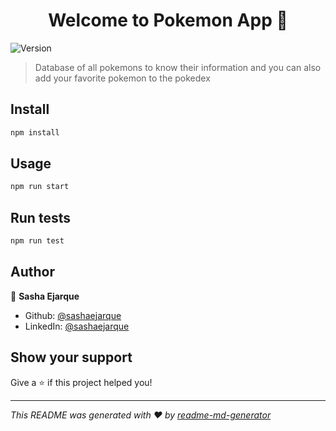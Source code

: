 <h1 align="center">Welcome to Pokemon App 👋</h1>
<p>
  <img alt="Version" src="https://img.shields.io/badge/version-0.1-blue.svg?cacheSeconds=2592000" />
</p>

> Database of all pokemons to know their information and you can also add your favorite pokemon to the pokedex

## Install

```sh
npm install
```

## Usage

```sh
npm run start
```

## Run tests

```sh
npm run test
```

## Author

👤 **Sasha Ejarque**

* Github: [@sashaejarque](https://github.com/sashaejarque)
* LinkedIn: [@sashaejarque](https://linkedin.com/in/sashaejarque)

## Show your support

Give a ⭐️ if this project helped you!

***
_This README was generated with ❤️ by [readme-md-generator](https://github.com/kefranabg/readme-md-generator)_